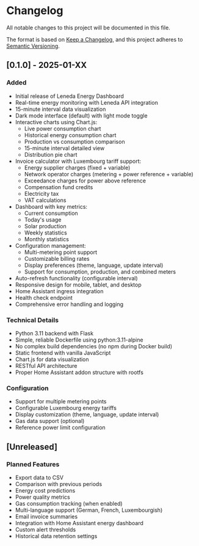 # Changelog

All notable changes to this project will be documented in this file.

The format is based on [Keep a Changelog](https://keepachangelog.com/en/1.0.0/),
and this project adheres to [Semantic Versioning](https://semver.org/spec/v2.0.0.html).

## [0.1.0] - 2025-01-XX

### Added
- Initial release of Leneda Energy Dashboard
- Real-time energy monitoring with Leneda API integration
- 15-minute interval data visualization
- Dark mode interface (default) with light mode toggle
- Interactive charts using Chart.js:
  - Live power consumption chart
  - Historical energy consumption chart
  - Production vs consumption comparison
  - 15-minute interval detailed view
  - Distribution pie chart
- Invoice calculator with Luxembourg tariff support:
  - Energy supplier charges (fixed + variable)
  - Network operator charges (metering + power reference + variable)
  - Exceedance charges for power above reference
  - Compensation fund credits
  - Electricity tax
  - VAT calculations
- Dashboard with key metrics:
  - Current consumption
  - Today's usage
  - Solar production
  - Weekly statistics
  - Monthly statistics
- Configuration management:
  - Multi-metering point support
  - Customizable billing rates
  - Display preferences (theme, language, update interval)
  - Support for consumption, production, and combined meters
- Auto-refresh functionality (configurable interval)
- Responsive design for mobile, tablet, and desktop
- Home Assistant ingress integration
- Health check endpoint
- Comprehensive error handling and logging

### Technical Details
- Python 3.11 backend with Flask
- Simple, reliable Dockerfile using python:3.11-alpine
- No complex build dependencies (no npm during Docker build)
- Static frontend with vanilla JavaScript
- Chart.js for data visualization
- RESTful API architecture
- Proper Home Assistant addon structure with rootfs

### Configuration
- Support for multiple metering points
- Configurable Luxembourg energy tariffs
- Display customization (theme, language, update interval)
- Gas data support (optional)
- Reference power limit configuration

## [Unreleased]

### Planned Features
- Export data to CSV
- Comparison with previous periods
- Energy cost predictions
- Power quality metrics
- Gas consumption tracking (when enabled)
- Multi-language support (German, French, Luxembourgish)
- Email invoice summaries
- Integration with Home Assistant energy dashboard
- Custom alert thresholds
- Historical data retention settings
